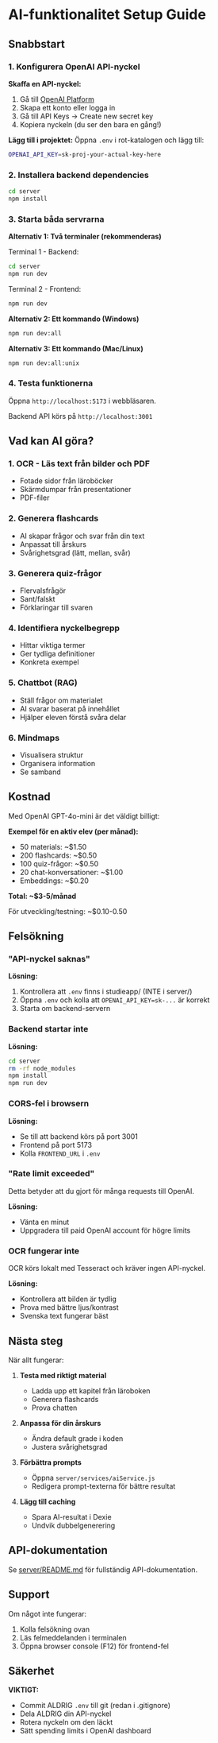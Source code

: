 # AI-funktionalitet Setup Guide

## Snabbstart

### 1. Konfigurera OpenAI API-nyckel

**Skaffa en API-nyckel:**
1. Gå till [OpenAI Platform](https://platform.openai.com/)
2. Skapa ett konto eller logga in
3. Gå till API Keys → Create new secret key
4. Kopiera nyckeln (du ser den bara en gång!)

**Lägg till i projektet:**
Öppna `.env` i rot-katalogen och lägg till:
```bash
OPENAI_API_KEY=sk-proj-your-actual-key-here
```

### 2. Installera backend dependencies

```bash
cd server
npm install
```

### 3. Starta båda servrarna

**Alternativ 1: Två terminaler (rekommenderas)**

Terminal 1 - Backend:
```bash
cd server
npm run dev
```

Terminal 2 - Frontend:
```bash
npm run dev
```

**Alternativ 2: Ett kommando (Windows)**
```bash
npm run dev:all
```

**Alternativ 3: Ett kommando (Mac/Linux)**
```bash
npm run dev:all:unix
```

### 4. Testa funktionerna

Öppna `http://localhost:5173` i webbläsaren.

Backend API körs på `http://localhost:3001`

## Vad kan AI göra?

### 1. OCR - Läs text från bilder och PDF
- Fotade sidor från läroböcker
- Skärmdumpar från presentationer
- PDF-filer

### 2. Generera flashcards
- AI skapar frågor och svar från din text
- Anpassat till årskurs
- Svårighetsgrad (lätt, mellan, svår)

### 3. Generera quiz-frågor
- Flervalsfrågör
- Sant/falskt
- Förklaringar till svaren

### 4. Identifiera nyckelbegrepp
- Hittar viktiga termer
- Ger tydliga definitioner
- Konkreta exempel

### 5. Chattbot (RAG)
- Ställ frågor om materialet
- AI svarar baserat på innehållet
- Hjälper eleven förstå svåra delar

### 6. Mindmaps
- Visualisera struktur
- Organisera information
- Se samband

## Kostnad

Med OpenAI GPT-4o-mini är det väldigt billigt:

**Exempel för en aktiv elev (per månad):**
- 50 materials: ~$1.50
- 200 flashcards: ~$0.50
- 100 quiz-frågor: ~$0.50
- 20 chat-konversationer: ~$1.00
- Embeddings: ~$0.20

**Total: ~$3-5/månad**

För utveckling/testning: ~$0.10-0.50

## Felsökning

### "API-nyckel saknas"
**Lösning:**
1. Kontrollera att `.env` finns i studieapp/ (INTE i server/)
2. Öppna `.env` och kolla att `OPENAI_API_KEY=sk-...` är korrekt
3. Starta om backend-servern

### Backend startar inte
**Lösning:**
```bash
cd server
rm -rf node_modules
npm install
npm run dev
```

### CORS-fel i browsern
**Lösning:**
- Se till att backend körs på port 3001
- Frontend på port 5173
- Kolla `FRONTEND_URL` i `.env`

### "Rate limit exceeded"
Detta betyder att du gjort för många requests till OpenAI.

**Lösning:**
- Vänta en minut
- Uppgradera till paid OpenAI account för högre limits

### OCR fungerar inte
OCR körs lokalt med Tesseract och kräver ingen API-nyckel.

**Lösning:**
- Kontrollera att bilden är tydlig
- Prova med bättre ljus/kontrast
- Svenska text fungerar bäst

## Nästa steg

När allt fungerar:

1. **Testa med riktigt material**
   - Ladda upp ett kapitel från läroboken
   - Generera flashcards
   - Prova chatten

2. **Anpassa för din årskurs**
   - Ändra default grade i koden
   - Justera svårighetsgrad

3. **Förbättra prompts**
   - Öppna `server/services/aiService.js`
   - Redigera prompt-texterna för bättre resultat

4. **Lägg till caching**
   - Spara AI-resultat i Dexie
   - Undvik dubbelgenerering

## API-dokumentation

Se [server/README.md](server/README.md) för fullständig API-dokumentation.

## Support

Om något inte fungerar:
1. Kolla felsökning ovan
2. Läs felmeddelanden i terminalen
3. Öppna browser console (F12) för frontend-fel

## Säkerhet

**VIKTIGT:**
- Commit ALDRIG `.env` till git (redan i .gitignore)
- Dela ALDRIG din API-nyckel
- Rotera nyckeln om den läckt
- Sätt spending limits i OpenAI dashboard
